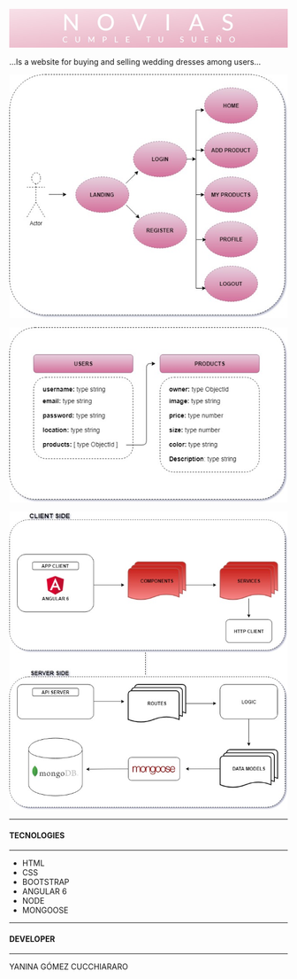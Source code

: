<span style="display:block;text-align:center">![Texto alternativo](pictures/titulo.jpg) </span>

<div class=text-justify>...Is a website for buying and selling wedding dresses among users...</div>

<span style="display:block;text-align:center">![Texto alternativo](pictures/diagramaflujoweb.jpg) </span>

<span style="display:block;text-align:center">![Texto alternativo](pictures/esquemas-mongoose.jpg) </span>

<span style="display:block;text-align:center">![Texto alternativo](pictures/diagram.jpg) </span>

---
#### TECNOLOGIES #### 
---

- HTML
- CSS
- BOOTSTRAP
- ANGULAR 6
- NODE
- MONGOOSE
---
#### DEVELOPER #### 
---
<p> YANINA GÓMEZ CUCCHIARARO </p>

